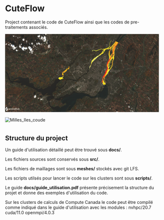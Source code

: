 # <h1> CuteFlow
Project contenant le code de CuteFlow ainsi que les codes de pre-traitements associés.  

![GitHub Logo](images/sentinel2dom2.jpg)

![Milles_Iles_coude](animations/mille_iles_coude/mille_iles_coude.gif)

# <h2> Structure du project
Un guide d'utilisation détaillé peut être trouvé sous <strong>docs/</strong>.  

Les fichiers sources sont conservés sous <strong>src/</strong>.  

Les fichiers de maillages sont sous <strong>meshes/</strong> stockés avec git LFS.  

Les scripts utilsés pour lancer le code sur les clusters sont sous <strong>scripts/</strong>.

Le guide <strong>docs/guide_utilisation.pdf</strong> présente précisement la structure du projet et donne des exemples d'utilisation du code.

Sur les clusters de calculs de Compute Canada le code peut être compilé comme indiqué dans le guide d'utilisation avec les modules : nvhpc/20.7 cuda/11.0 openmpi/4.0.3  
